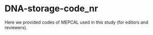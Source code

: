 # DNA-storage-code_nr
Here we provided codes of MEPCAL used in this study (for editors and reviewers).
